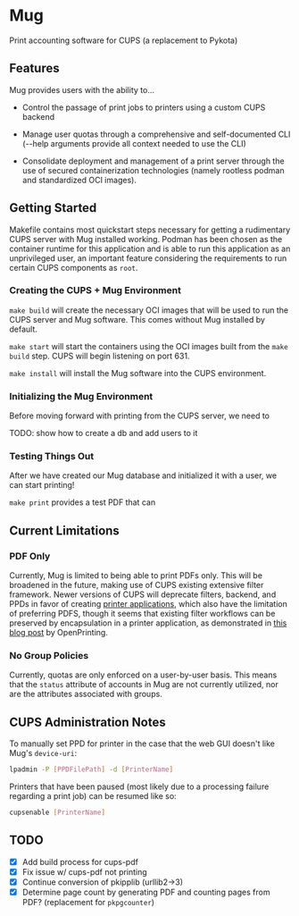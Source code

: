 # Mug

Print accounting software for CUPS (a replacement to Pykota)

## Features

Mug provides users with the ability to...

- Control the passage of print jobs to printers using a custom CUPS backend

- Manage user quotas through a comprehensive and self-documented CLI (--help
  arguments provide all context needed to use the CLI)

- Consolidate deployment and management of a print server through the use of
  secured containerization technologies (namely rootless podman and standardized
  OCI images).

## Getting Started

Makefile contains most quickstart steps necessary for getting a rudimentary CUPS
server with Mug installed working. Podman has been chosen as the container
runtime for this application and is able to run this application as an
unprivileged user, an important feature considering the requirements to run
certain CUPS components as `root`.

### Creating the CUPS + Mug Environment

`make build` will create the necessary OCI images that will be used to run the
CUPS server and Mug software. This comes without Mug installed by default.

`make start` will start the containers using the OCI images built from the `make
build` step. CUPS will begin listening on port 631.

`make install` will install the Mug software into the CUPS environment.

### Initializing the Mug Environment

Before moving forward with printing from the CUPS server, we need to

TODO: show how to create a db and add users to it

### Testing Things Out

After we have created our Mug database and initialized it with a user, we can start printing!

`make print` provides a test PDF that can

## Current Limitations

### PDF Only

Currently, Mug is limited to being able to print PDFs only. This will be
broadened in the future, making use of CUPS existing extensive filter framework.
Newer versions of CUPS will deprecate filters, backend, and PPDs in favor of
creating [printer
applications](https://openprinting.github.io/documentation/01-printer-application/),
which also have the limitation of preferring PDFS, though it seems that existing
filter workflows can be preserved by encapsulation in a printer application, as
demonstrated in [this blog
post](https://openprinting.github.io/current/#the-new-architecture-for-printing-and-scanning)
by OpenPrinting.

### No Group Policies

Currently, quotas are only enforced on a user-by-user basis. This means that the
`status` attribute of accounts in Mug are not currently utilized, nor are the
attributes associated with groups.

## CUPS Administration Notes

To manually set PPD for printer in the case that the web GUI doesn't like Mug's
`device-uri`:

```sh
lpadmin -P [PPDFilePath] -d [PrinterName]
```

Printers that have been paused (most likely due to a processing failure
regarding a print job) can be resumed like so:

```sh
cupsenable [PrinterName]
```

## TODO

- [x] Add build process for cups-pdf
- [x] Fix issue w/ cups-pdf not printing
- [x] Continue conversion of pkipplib (urllib2->3)
- [x] Determine page count by generating PDF and counting pages from PDF? (replacement for `pkpgcounter`)
